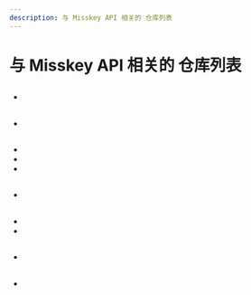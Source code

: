 ```yaml
---
description: 与 Misskey API 相关的 仓库列表
---
```


# 与 Misskey API 相关的 仓库列表

##

-

##

-

##

-
-
-

##

-

##

-
-

##

-

##

-
